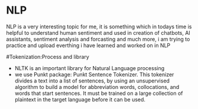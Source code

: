 # NLP
NLP is a very interesting topic for me, it is something which in todays time is helpful to understand human sentiment and used in creation of chatbots, AI assistants, sentiment analysis and forcasting and much more, i am trying to practice and upload everthing i have learned and worked on in NLP

#Tokenization:Process and library 
- NLTK is an important library for Natural Language processing
- we use Punkt package: Punkt Sentence Tokenizer. This tokenizer divides a text into a list of sentences, by using an unsupervised algorithm to build a model for abbreviation words, collocations, and words that start sentences. It must be trained on a large collection of plaintext in the target language before it can be used.


